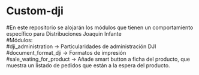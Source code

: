 # Custom-dji  
#En este repositorio se alojarán los módulos que tienen un comportamiento específico para Distribuciones Joaquin Infante  
#Módulos:  
#dji_administration -> Particularidades de administración DJI  
#document_format_dji -> Formatos de impresión  
#sale_wating_for_product -> Añade smart button a ficha del producto, que muestra un listado de pedidos que están a la espera del producto.
